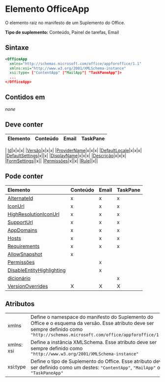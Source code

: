 # <a name="officeapp-element"></a>Elemento OfficeApp

O elemento raiz no manifesto de um Suplemento do Office.

**Tipo de suplemento:** Conteúdo, Painel de tarefas, Email

## <a name="syntax"></a>Sintaxe

```XML
<OfficeApp 
  xmlns="http://schemas.microsoft.com/office/appforoffice/1.1" 
  xmlns:xsi="http://www.w3.org/2001/XMLSchema-instance" 
  xsi:type= ["ContentApp" |"MailApp"| "TaskPaneApp"]>
  ...
</OfficeApp>
```

## <a name="contained-in"></a>Contidos em

 _none_

## <a name="must-contain"></a>Deve conter

|**Elemento**|**Conteúdo**|**Email**|**TaskPane**|
|:-----|:-----|:-----|:-----|
|
  [Id](id.md)|x|x|x|
|[Versão](version.md)|x|x|x|
|[ProviderName](providername.md)|x|x|x|
|[DefaultLocale](defaultlocale.md)|x|x|x|
|[DefaultSettings](defaultsettings.md)|x||x|
|[DisplayName](displayname.md)|x|x|x|
|[Descrição](description.md)|x|x|x|
|[FormSettings](formsettings.md)||x||
|[Permissões](permissions.md)|x||x|
|[Rule](rule.md)||x||

## <a name="can-contain"></a>Pode conter

|**Elemento**|**Conteúdo**|**Email**|**TaskPane**|
|:-----|:-----|:-----|:-----|
|[AlternateId](alternateid.md)|x|x|x|
|[IconUrl](iconurl.md)|x|x|x|
|[HighResolutionIconUrl](highresolutioniconurl.md)|x|x|x|
|[SupportUrl](supporturl.md)|x|x|x|
|[AppDomains](appdomains.md)|x|x|x|
|[Hosts](hosts.md)|x|x|x|
|[Requirements](requirements.md)|x|x|x|
|[AllowSnapshot](allowsnapshot.md)|x|||
|[Permissões](permissions.md)||x||
|[DisableEntityHighlighting](disableentityhighlighting.md)||x||
|[dicionário](dictionary.md)|||x|
|[VersionOverrides](versionoverrides.md)|X|X|X|

## <a name="attributes"></a>Atributos

|||
|:-----|:-----|
|xmlns|Define o namespace do manifesto do Suplemento do Office e o esquema da versão. Esse atributo deve ser sempre definido como `"http://schemas.microsoft.com/office/appforoffice/1.1"`|
|xmlns: xsi|Define a instância XMLSchema. Esse atributo deve ser sempre definido como `"http://www.w3.org/2001/XMLSchema-instance"`|
|xsi:type|Define o tipo de Suplemento do Office. Esse atributo deve ser definido como um destes: `"ContentApp"`, `"MailApp"` ou `"TaskPaneApp"`|
